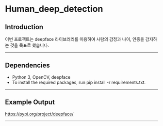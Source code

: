 # Human_deep_detection

## Introduction

이번 프로젝트는 deepface 라이브러리를 이용하여 사람의 감정과 나이, 인종을 감지하는 것을 목표로 했습니다.

---

## Dependencies

- Python 3, OpenCV, deepface
- To install the required packages, run pip install -r requirements.txt.

---

## Example Output

https://pypi.org/project/deepface/

--- 

